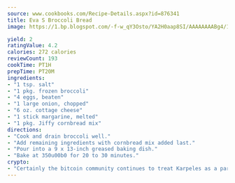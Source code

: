 ```yaml
---
source: www.cookbooks.com/Recipe-Details.aspx?id=876341
title: Eva S Broccoli Bread
image: https://1.bp.blogspot.com/-f-w_qY3Osto/YA2H0aap8SI/AAAAAAAABg4/17myAO5s9b8JksYvWDXpYkaDlcY0g6k_gCLcBGAsYHQ/s296/3.png

yield: 2
ratingValue: 4.2
calories: 272 calories
reviewCount: 193
cookTime: PT1H
prepTime: PT20M
ingredients:
- "1 tsp. salt"
- "1 pkg. frozen broccoli"
- "4 eggs, beaten"
- "1 large onion, chopped"
- "6 oz. cottage cheese"
- "1 stick margarine, melted"
- "1 pkg. Jiffy cornbread mix"
directions:
- "Cook and drain broccoli well."
- "Add remaining ingredients with cornbread mix added last."
- "Pour into a 9 x 13-inch greased baking dish."
- "Bake at 350u00b0 for 20 to 30 minutes."
crypto:
- "Certainly the bitcoin community continues to treat Karpeles as a pariah."
---
```

